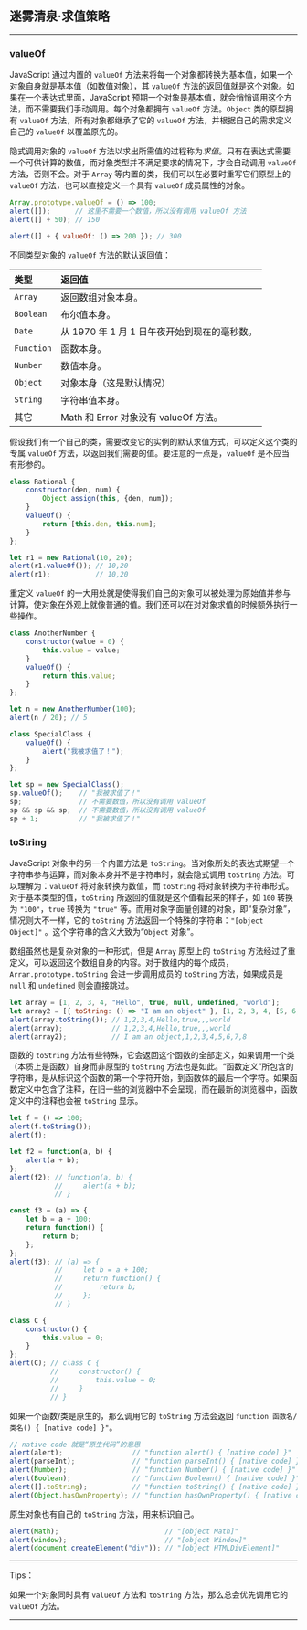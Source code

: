 ## 迷雾清泉·求值策略

---

### valueOf

JavaScript 通过内置的 `valueOf` 方法来将每一个对象都转换为基本值，如果一个对象自身就是基本值（如数值对象），其 `valueOf` 方法的返回值就是这个对象。如果在一个表达式里面，JavaScript 预期一个对象是基本值，就会悄悄调用这个方法，而不需要我们手动调用。每个对象都拥有 `valueOf` 方法。`Object` 类的原型拥有 `valueOf` 方法，所有对象都继承了它的 `valueOf` 方法，并根据自己的需求定义自己的 `valueOf` 以覆盖原先的。

隐式调用对象的 `valueOf` 方法以求出所需值的过程称为*求值*。只有在表达式需要一个可供计算的数值，而对象类型并不满足要求的情况下，才会自动调用 `valueOf` 方法，否则不会。对于 `Array` 等内置的类，我们可以在必要时重写它们原型上的 `valueOf` 方法，也可以直接定义一个具有 `valueOf` 成员属性的对象。

```javascript
Array.prototype.valueOf = () => 100;
alert([]);      // 这里不需要一个数值，所以没有调用 valueOf 方法
alert([] + 50); // 150

alert([] + { valueOf: () => 200 }); // 300
```

不同类型对象的 `valueOf` 方法的默认返回值：

| **类型**   | **返回值**                                   |
| :--------- | :------------------------------------------- |
| `Array`    | 返回数组对象本身。                           |
| `Boolean`  | 布尔值本身。                                 |
| `Date`     | 从 1970 年 1 月 1 日午夜开始到现在的毫秒数。 |
| `Function` | 函数本身。                                   |
| `Number`   | 数值本身。                                   |
| `Object`   | 对象本身（这是默认情况）                     |
| `String`   | 字符串值本身。                               |
| 其它       | Math 和 Error 对象没有 valueOf 方法。        |

假设我们有一个自己的类，需要改变它的实例的默认求值方式，可以定义这个类的专属 `valueOf` 方法，以返回我们需要的值。要注意的一点是，`valueOf` 是不应当有形参的。

```javascript
class Rational {
    constructor(den, num) {
        Object.assign(this, {den, num});
    }
    valueOf() {
        return [this.den, this.num];
    }
};

let r1 = new Rational(10, 20);
alert(r1.valueOf()); // 10,20
alert(r1);           // 10,20
```

重定义 `valueOf` 的一大用处就是使得我们自己的对象可以被处理为原始值并参与计算，使对象在外观上就像普通的值。我们还可以在对对象求值的时候额外执行一些操作。

```javascript
class AnotherNumber {
    constructor(value = 0) {
        this.value = value;
    }
    valueOf() {
        return this.value;
    }
};

let n = new AnotherNumber(100);
alert(n / 20); // 5

class SpecialClass {
    valueOf() {
        alert("我被求值了！");
    }
};

let sp = new SpecialClass();
sp.valueOf();    // "我被求值了！"
sp;              // 不需要数值，所以没有调用 valueOf
sp && sp && sp;  // 不需要数值，所以没有调用 valueOf
sp + 1;          // "我被求值了！"
```





### toString

JavaScript 对象中的另一个内置方法是 `toString`。当对象所处的表达式期望一个字符串参与运算，而对象本身并不是字符串时，就会隐式调用 `toString` 方法。可以理解为：`valueOf` 将对象转换为数值，而 `toString` 将对象转换为字符串形式。对于基本类型的值，`toString` 所返回的值就是这个值看起来的样子，如 `100` 转换为 `"100"`，`true` 转换为 `"true"` 等。而用对象字面量创建的对象，即“复杂对象”，情况则大不一样，它的 `toString` 方法返回一个特殊的字符串：`"[object Object]"` 。这个字符串的含义大致为“`Object` 对象”。

数组虽然也是复杂对象的一种形式，但是 `Array` 原型上的 `toString` 方法经过了重定义，可以返回这个数组自身的内容。对于数组内的每个成员，`Arrar.prototype.toString` 会进一步调用成员的 `toString` 方法，如果成员是 `null` 和 `undefined` 则会直接跳过。

```javascript
let array = [1, 2, 3, 4, "Hello", true, null, undefined, "world"];
let array2 = [{ toString: () => "I am an object" }, [1, 2, 3, 4, [5, 6, 7, 8]]];
alert(array.toString()); // 1,2,3,4,Hello,true,,,world
alert(array);            // 1,2,3,4,Hello,true,,,world
alert(array2);           // I am an object,1,2,3,4,5,6,7,8
```

函数的 `toString` 方法有些特殊，它会返回这个函数的全部定义，如果调用一个类（本质上是函数）自身而非原型的 `toString` 方法也是如此。“函数定义”所包含的字符串，是从标识这个函数的第一个字符开始，到函数体的最后一个字符。如果函数定义中包含了注释，在旧一些的浏览器中不会呈现，而在最新的浏览器中，函数定义中的注释也会被 `toString` 显示。

```javascript
let f = () => 100;
alert(f.toString()); 
alert(f);

let f2 = function(a, b) {
    alert(a + b);
};
alert(f2); // function(a, b) {
           //     alert(a + b);
           // }

const f3 = (a) => {
    let b = a + 100;
    return function() {
        return b;
    };
};
alert(f3); // (a) => {
           //     let b = a + 100;
           //     return function() {
           //         return b;
           //     };
           // }

class C {
    constructor() {
        this.value = 0;
    }
};
alert(C); // class C {
          //     constructor() {
          //         this.value = 0;
          //     }
          // }
```

如果一个函数/类是原生的，那么调用它的 `toString` 方法会返回 `function 函数名/类名() { [native code] }"`。

```javascript
// native code 就是“原生代码”的意思
alert(alert);                 // "function alert() { [native code] }" 
alert(parseInt);              // "function parseInt() { [native code] }"
alert(Number);                // "function Number() { [native code] }" 
alert(Boolean);               // "function Boolean() { [native code] }" 
alert([].toString);           // "function toString() { [native code] }"
alert(Object.hasOwnProperty); // "function hasOwnProperty() { [native code] }" 
```

原生对象也有自己的 `toString` 方法，用来标识自己。

```javascript
alert(Math);                          // "[object Math]"
alert(window);                        // "[object Window]"
alert(document.createElement("div")); // "[object HTMLDivElement]"
```



---

Tips：

如果一个对象同时具有 `valueOf` 方法和 `toString` 方法，那么总会优先调用它的 `valueOf` 方法。

---